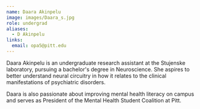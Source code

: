 ```yaml
---
name: Daara Akinpelu
image: images/Daara_s.jpg
role: undergrad
aliases:
  - D Akinpelu
links:
  email: opa5@pitt.edu
---
```


Daara Akinpelu is an undergraduate research assistant at the Stujenske laboratory, pursuing a bachelor's degree in Neuroscience. She aspires to better understand neural circuitry in how it relates to the clinical manifestations of psychiatric disorders.

Daara is also passionate about improving mental health literacy on campus and serves as President of the Mental Health Student Coalition at Pitt.
